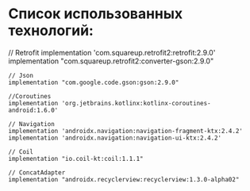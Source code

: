 # Список использованных технологий:
 // Retrofit 
    implementation 'com.squareup.retrofit2:retrofit:2.9.0'
    implementation "com.squareup.retrofit2:converter-gson:2.9.0"

    // Json
    implementation "com.google.code.gson:gson:2.9.0"

    //Coroutines
    implementation 'org.jetbrains.kotlinx:kotlinx-coroutines-android:1.6.0'

    // Navigation
    implementation 'androidx.navigation:navigation-fragment-ktx:2.4.2'
    implementation 'androidx.navigation:navigation-ui-ktx:2.4.2'

    // Coil
    implementation "io.coil-kt:coil:1.1.1"
    
    // ConcatAdapter
    implementation "androidx.recyclerview:recyclerview:1.3.0-alpha02"
